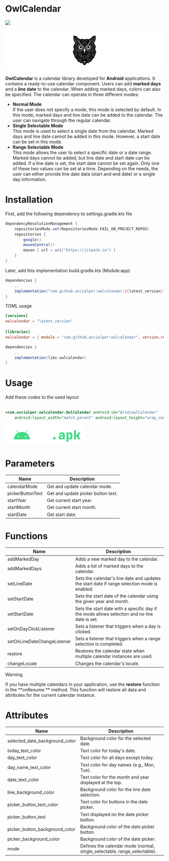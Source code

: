 # OwlCalendar

[![](https://jitpack.io/v/avcialper/owlcalendar.svg)](https://jitpack.io/#avcialper/owlcalendar)

![banner](./assets/owl.png)

**OwlCalendar** is a calendar library developed for **Android** applications. It contains a
ready-to-use calendar component. Users can add **marked days** and a **line date** to the calendar.
When adding marked days, colors can also be specified. The calendar can operate in three different
modes:

- **Normal Mode** <br>
  If the user does not specify a mode, this mode is selected by default. In this mode, marked days
  and line date can be added to the calendar. The user can navigate through the regular calendar.
- **Single Selectable Mode** <br>
  This mode is used to select a single date from the calendar. Marked days and line date cannot be
  added in this mode. However, a start date can be set in this mode.
- **Range Selectable Mode** <br>
  This mode allows the user to select a specific date or a date range. Marked days cannot be added,
  but line date and start date can be added. If a line date is set, the start date cannot be set
  again. Only one of these two values can be set at a time. Depending on the needs, the user can
  either provide line date data (start and end date) or a single day information.

# Installation

First, add the following dependency to settings.gradle.kts file

```gradle
dependencyResolutionManagement {
    repositoriesMode.set(RepositoriesMode.FAIL_ON_PROJECT_REPOS)
    repositories {
        google()
        mavenCentral()
        maven { url = uri("https://jitpack.io") }
    }
}
```

Later, add this implementation build.gradle.kts (Module:app)

```gradle
dependencies {
    ..
    implementation("com.github.avcialper:owlcalendar:${latest_version}")
}
```

TOML usage

```toml
[versions]
owlcalendar = "latest_version"

[libraries]
owlcalendar = { module = "com.github.avcialper:owlcalendar", version.ref = "owlcalendar" }
```

```gradle
dependencies {
    ..
    implementation(libs.owlcalendar)
}
```

# Usage

Add these codes to the used layout

```xml

<com.avcialper.owlcalendar.OwlCalendar android:id="@+id/owlCalendar"
    android:layout_width="match_parent" android:layout_height="wrap_content" />

```

[![Download APK](./assets/download-apk.png)](./sample/apk/)

# Parameters

| Name             | Description                        |
|------------------|------------------------------------|
| calendarMode     | Get and update calendar mode.      |
| pickerButtonText | Get and update picker button text. |
| startYear        | Get current start year.            |
| startMonth       | Get current start month.           |
| startDate        | Get start date.                    |

# Functions

| Name                        | Description                                                                                   |
|-----------------------------|-----------------------------------------------------------------------------------------------|
| addMarkedDay                | Adds a new marked day to the calendar.                                                        |
| addMarkedDays               | Adds a list of marked days to the calendar.                                                   |
| setLineDate                 | Sets the calendar's line date and updates the start date if range selection mode is enabled.  |
| setStartDate                | Sets the start date of the calendar using the given year and month.                           |
| setStartDate                | Sets the start date with a specific day if the mode allows selection and no line date is set. |
| setOnDayClickListener       | Sets a listener that triggers when a day is clicked.                                          |
| setOnLineDateChangeListener | Sets a listener that triggers when a range selection is completed.                            |
| restore                     | Restores the calendar state when multiple calendar instances are used.                        |
| changeLocale                | Changes the calendar's locale.                                                                |

> [!WARNING]  
> If you have multiple calendars in your application, use the **restore** function in the **onResume
** method. This function will restore all data and attributes for the current calendar instance.

# Attributes

| Name                           | Description                                                              |
|--------------------------------|--------------------------------------------------------------------------|
| selected_date_background_color | Background color for the selected date.                                  |
| today_text_color               | Text color for today's date.                                             |
| day_text_color                 | Text color for all days except today.                                    |
| day_name_text_color            | Text color for day names (e.g., Mon, Tue).                               |
| date_text_color                | Text color for the month and year displayed at the top.                  |
| line_background_color          | Background color for the line date selection.                            |
| picker_button_text_color       | Text color for buttons in the date picker.                               |
| picker_button_text             | Text displayed on the date picker button.                                |
| picker_button_background_color | Background color of the date picker button.                              |
| picker_background_color        | Background color of the date picker.                                     |
| mode                           | Defines the calendar mode (normal, single_selectable, range_selectable). |
